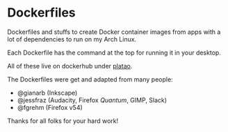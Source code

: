 # Dockerfiles
Dockerfiles and stuffs to create Docker container images from apps with a lot of dependencies to run on my Arch Linux.

Each Dockerfile has the command at the top for running it in your desktop.

All of these live on dockerhub under [platao](https://hub.docker.com/u/platao/).

The Dockerfiles were get and adapted from many people:
* @gianarb (Inkscape)
* @jessfraz (Audacity, Firefox *Quantum*, GIMP, Slack)
* @fgrehm (Firefox v54)

Thanks for all folks for your hard work!
